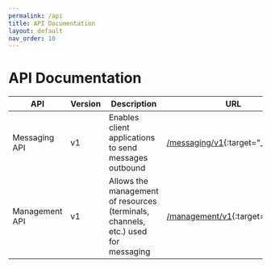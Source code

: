 ```yaml
---
permalink: /api
title: API Documentation
layout: default
nav_order: 10
---
```


# API Documentation

| API            | Version | Description                                                                       |   URL                                                  |
|----------------|---------|-----------------------------------------------------------------------------------|--------------------------------------------------------|
| Messaging API  | v1      | Enables client applications to send messages outbound                             | [/messaging/v1](/api/messaging/v1){:target="_blank"}   |
| Management API | v1      | Allows the management of resources (terminals, channels, etc.) used for messaging | [/management/v1](/api/management/v1){:target="_blank"} |
